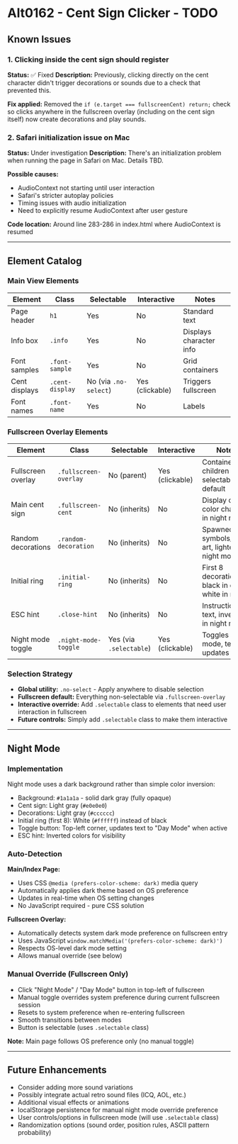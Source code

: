# Alt0162 - Cent Sign Clicker - TODO

## Known Issues

### 1. Clicking inside the cent sign should register
**Status:** ✅ Fixed
**Description:** Previously, clicking directly on the cent character didn't trigger decorations or sounds due to a check that prevented this.

**Fix applied:** Removed the `if (e.target === fullscreenCent) return;` check so clicks anywhere in the fullscreen overlay (including on the cent sign itself) now create decorations and play sounds.

### 2. Safari initialization issue on Mac
**Status:** Under investigation
**Description:** There's an initialization problem when running the page in Safari on Mac. Details TBD.

**Possible causes:**
- AudioContext not starting until user interaction
- Safari's stricter autoplay policies
- Timing issues with audio initialization
- Need to explicitly resume AudioContext after user gesture

**Code location:** Around line 283-286 in index.html where AudioContext is resumed

---

## Element Catalog

### Main View Elements
| Element | Class | Selectable | Interactive | Notes |
|---------|-------|-----------|-------------|-------|
| Page header | `h1` | Yes | No | Standard text |
| Info box | `.info` | Yes | No | Displays character info |
| Font samples | `.font-sample` | Yes | No | Grid containers |
| Cent displays | `.cent-display` | No (via `.no-select`) | Yes (clickable) | Triggers fullscreen |
| Font names | `.font-name` | Yes | No | Labels |

### Fullscreen Overlay Elements
| Element | Class | Selectable | Interactive | Notes |
|---------|-------|-----------|-------------|-------|
| Fullscreen overlay | `.fullscreen-overlay` | No (parent) | Yes (clickable) | Container - all children non-selectable by default |
| Main cent sign | `.fullscreen-cent` | No (inherits) | No | Display only, color changes in night mode |
| Random decorations | `.random-decoration` | No (inherits) | No | Spawned symbols/ASCII art, lighter in night mode |
| Initial ring | `.initial-ring` | No (inherits) | No | First 8 decorations - black in day, white in night |
| ESC hint | `.close-hint` | No (inherits) | No | Instruction text, inverted in night mode |
| Night mode toggle | `.night-mode-toggle` | Yes (via `.selectable`) | Yes (clickable) | Toggles night mode, text updates |

### Selection Strategy
- **Global utility:** `.no-select` - Apply anywhere to disable selection
- **Fullscreen default:** Everything non-selectable via `.fullscreen-overlay`
- **Interactive override:** Add `.selectable` class to elements that need user interaction in fullscreen
- **Future controls:** Simply add `.selectable` class to make them interactive

---

## Night Mode

### Implementation
Night mode uses a dark background rather than simple color inversion:
- Background: `#1a1a1a` - solid dark gray (fully opaque)
- Cent sign: Light gray (`#e0e0e0`)
- Decorations: Light gray (`#cccccc`)
- Initial ring (first 8): White (`#ffffff`) instead of black
- Toggle button: Top-left corner, updates text to "Day Mode" when active
- ESC hint: Inverted colors for visibility

### Auto-Detection

**Main/Index Page:**
- Uses CSS `@media (prefers-color-scheme: dark)` media query
- Automatically applies dark theme based on OS preference
- Updates in real-time when OS setting changes
- No JavaScript required - pure CSS solution

**Fullscreen Overlay:**
- Automatically detects system dark mode preference on fullscreen entry
- Uses JavaScript `window.matchMedia('(prefers-color-scheme: dark)')`
- Respects OS-level dark mode setting
- Allows manual override (see below)

### Manual Override (Fullscreen Only)
- Click "Night Mode" / "Day Mode" button in top-left of fullscreen
- Manual toggle overrides system preference during current fullscreen session
- Resets to system preference when re-entering fullscreen
- Smooth transitions between modes
- Button is selectable (uses `.selectable` class)

**Note:** Main page follows OS preference only (no manual toggle)

---

## Future Enhancements
- Consider adding more sound variations
- Possibly integrate actual retro sound files (ICQ, AOL, etc.)
- Additional visual effects or animations
- localStorage persistence for manual night mode override preference
- User controls/options in fullscreen mode (will use `.selectable` class)
- Randomization options (sound order, position rules, ASCII pattern probability)
